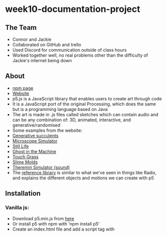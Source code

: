 # week10-documentation-project

## The Team

- Connor and Jackie
- Collaborated on GitHub and trello
- Used Discord for communication outside of class hours
- Worked together well, no real problems other than the difficulty of Jackie's internet being down

## About

- [npm page](https://www.npmjs.com/package/p5)
- [Website](https://p5js.org/)
- p5.js is a JavaScript library that enables users to create art through code
- It is a JavaScript port of the original Processing, which does the same but is a programming language based on Java
- The art is made in .js files called sketches which can contain audio and can be any combination of: 3D, animated, interactive, and generative/randomised
- Some examples from the website:
- [Generative succulents](https://p5js.org/sketches/1957050/)
- [Microscope Simulator](https://p5js.org/sketches/2111906/)
- [Still Life](https://p5js.org/sketches/2233559/)
- [Ghost in the Machine](https://p5js.org/sketches/2225358/)
- [Touch Grass](https://p5js.org/sketches/2225939/)
- [Slime Molds](https://p5js.org/sketches/2213463/)
- [Theremin Simulator (sound)](https://p5js.org/sketches/2221968/)
- The [reference library](https://p5js.org/reference/) is similar to what we've seen in things like Radix, and explains the different objects and motions we can create with p5

## Installation

### Vanilla js:

- Download p5.min.js from [here](https://p5js.org/download/)
- Or install p5 with npm with 'npm install p5'
- Create an index.html file and add a script tag with <script>

### React

- There used to be a package called react-p5-wrapper that simplified the process of getting p5 to work with react, but that is now deprecated and the only tutorial that didn't use that instead used react-script-tag which hasn't been updated in 7 years
- Loads of boilerplate that doesn't work anymore and is too incomprehensible to try to alter it and make it work

### Next

- Don't even try it
- Same issues as react but worse

## Create a Sketch

- The online editor allows us to create sketches and preview them instantly, without having to switch between VScode and a browser window
- setup() and draw() functions to set up the canvas and add elements to it respectively
- createCanvas(x, y) used to define height and width of the canvas in pixels
- Primitives created on canvas using functions inside draw() with arguments to determine size and position
  - An example is circle(5, 0, 1) will create a circle with diameter 1 at position 5, 0
- Many more functions used to add motion - [reference library](https://p5js.org/reference/)
